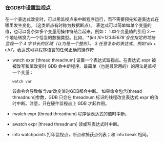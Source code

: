 ### 在GDB中设置监视点

在一个表达式改变时，可以用监视点来中断程序运行，而不需要预先知道表达式在哪里发生变化。（这类断点有时称为数据断点）。
表达式可以简单如单个变量的值，也可以复杂如多个变量用操作符结合起来。例如：
1.单个变量值的引用
2.一个地址转换为一个恰当的数据类型。比如，‘*(int *)0×12345678’会在指定的地址监视一个 4 字节长的区域（认为是一个整形）。
3.任意复杂的表达式，例如‘a*b + c/d’。表达式可以程序语言的任何正确的操作符

- watch expr [thread threadnum]
    设置一个表达式监视点。在表达式 expr 被被改写和值改变时 GDB 会中断程序。最简单（也是最常用的）的用法是监视一个变量：
    ```
    watch var
    ```
    该命令会导致每当var改变值时GDB都会中断。
    如果命令包含[thread threadnum]参数，GDB 只会在 threadnum 标识的线程改变表达式 expr 的值时中断。注意，只在硬件监视点上 GDB 才起作用。

- rwatch expr [thread threadnum]
    程序读表达式的值时中断。

- awatch expr [thread threadnum]
    读或写表达式时中断。

- info watchpoints
    打印监视点，断点和捕获点列表；和 info break 相同。
